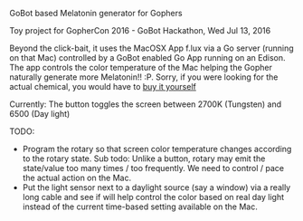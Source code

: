 GoBot based Melatonin generator for Gophers

Toy project for GopherCon 2016 - GoBot Hackathon, Wed Jul 13, 2016

Beyond the click-bait, it uses the MacOSX App f.lux via a Go server (running on that Mac) controlled by a GoBot enabled Go App running on an Edison. The app controls the color temperature of the Mac helping the Gopher naturally generate more Melatonin!! :P. Sorry, if you were looking for the actual chemical, you would have to [buy it yourself](https://g.co/kgs/PJxBtD)

Currently: The button toggles the screen between 2700K (Tungsten) and 6500 (Day light)

TODO:

* Program the rotary so that screen color temperature changes according to the rotary state. Sub todo: Unlike a button, rotary may emit the state/value too many times / too frequently. We need to control / pace the actual action on the Mac.
* Put the light sensor next to a daylight source (say a window) via a really long cable and see if will help control the color based on real day light instead of the current time-based setting available on the Mac.


